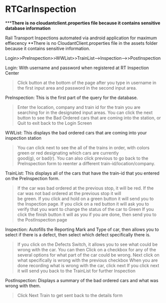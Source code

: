 # RTCarInspection
*****************There is no cloudantclient.properties file because it contains sensitive database information**************


Rail Transport Inspections automated via android application for maximum effiecency
**There is no CloudantClient.properties file in the assets folder because it contains sensitive information.


Login>>PreInspection>>WWList>>TrainList-->Inspection-->>PostInspection
                                      
Login: With username and password when registered at RT Inspection Center
  >Click button at the bottom of the page after you type in username in the first input area and password in the second input area.

PreInspection: This is the first part of the query for the database.
  >Enter the location, company and train id for the train you are searching for in the designated input areas.
  >You can click the next button to see the Bad Ordered cars that are coming into the station, or Quit to exit back to the Login
   Screen

WWList: This displays the bad ordered cars that are coming into your inspection station
  >You can click next to see the all of the trains in order, with colors green or red designating which cars are currently    
  good(g), or bad(r).
  >You can also click previous to go back to the PreInspection form to reenter a different train-id/location/company.

TrainList: This displays all of the cars that have the train-id that you entered on the PreInspection form. 
  >If the car was bad ordered at the previous stop, it will be red. If the car was not bad ordered at the previous stop it will  
  be green.
  >If you click and hold on a green button it will send you to the Inspection page.
  >If you click on a red button it will ask you to verify that you want to change the status of the car to Green
  >If you click the finish button it will as you if you are done, then send you to the PostInspection page
  
Inspection: Autofills the Reporting Mark and Type of car, then allows you to select if there is a defect, then select which defect specifically there is.
  >If you click on the Defects Switch, it allows you to see what could be wrong with the car.
  >You can then Click on a checkbox for any of the several options for what part of the car could be wrong.
  >Next click on what specifically is wrong with the previous checkbox
  >When you are done recording what is wrong with the car, click next
  >If you click next it will send you back to the TrainList for further Inspection
  
 PostInspection: Displays a summary of the bad ordered cars and what was wrong with them.
  >Click Next Train to get sent back to the details form


